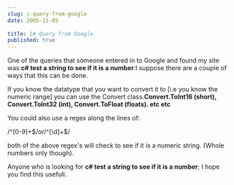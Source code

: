 ```yaml
---
slug: c-query-from-google
date: 2005-11-05
 
title: C# Query from Google
published: true
---
```

One of the queries that someone entered in to Google and found my site was:<strong>c# test a string to see if it is a number</strong>:I suppose there are a couple of ways that this can be done.<p />If you know the datatype that you want to convert it to [i.e you know the numeric range] you can use the Convert class.<strong>Convert.ToInt16 (short), Convert.ToInt32 (int), Convert.ToFloat (floats). etc etc</strong><p />You could also use a regex along the lines of:<p />/^[0-9]+$/or/^[\d]+$/<p />both of the above regex's will check to see if it is a numeric string. (Whole numbers only though).<p />Anyone who is looking for <strong>c# test a string to see if it is a number</strong>; I hope you find this usefull.<p />

